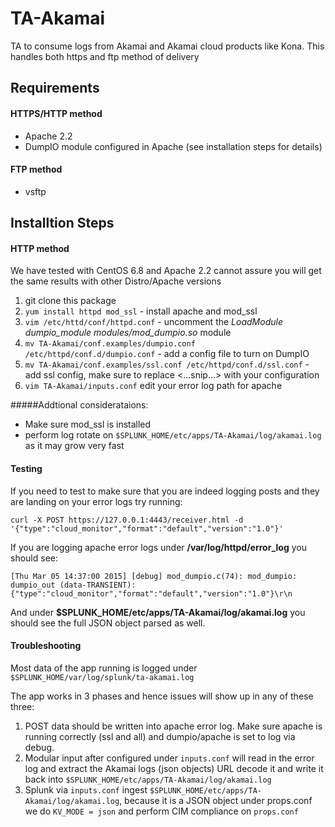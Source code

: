 TA-Akamai
=========

TA to consume logs from Akamai and Akamai cloud products like Kona. This handles both https and ftp method of delivery

## Requirements 

#### HTTPS/HTTP  method
* Apache 2.2 
* DumpIO module configured in Apache (see installation steps for details)

#### FTP method
* vsftp

## Installtion Steps
#### HTTP method
We have tested with CentOS 6.8 and Apache 2.2 cannot assure you will get the same results with other Distro/Apache versions

1. git clone this package
2. `yum install httpd mod_ssl` - install apache and mod\_ssl  
3. `vim /etc/httd/conf/httpd.conf` - uncomment the *LoadModule dumpio_module modules/mod_dumpio.so* module
4. `mv TA-Akamai/conf.examples/dumpio.conf /etc/httpd/conf.d/dumpio.conf` - add a config file to turn on DumpIO
5. `mv TA-Akamai/conf.examples/ssl.conf /etc/httpd/conf.d/ssl.conf` - add ssl config, make sure to replace <...snip...> with your configuration
6. `vim TA-Akamai/inputs.conf` edit your error log path for apache

#####Addtional considerataions:

* Make sure mod\_ssl is installed
* perform log rotate on `$SPLUNK_HOME/etc/apps/TA-Akamai/log/akamai.log` as it may grow very fast

#### Testing
If you need to test to make sure that you are indeed logging posts and they are landing on your error logs try running:

`curl -X POST https://127.0.0.1:4443/receiver.html -d '{"type":"cloud_monitor","format":"default","version":"1.0"}'`

If you are logging apache error logs under **/var/log/httpd/error_log** you should see: 

`[Thu Mar 05 14:37:00 2015] [debug] mod_dumpio.c(74): mod_dumpio:  dumpio_out (data-TRANSIENT): {"type":"cloud_monitor","format":"default","version":"1.0"}\r\n`

And under **$SPLUNK_HOME/etc/apps/TA-Akamai/log/akamai.log** you should see the full JSON object parsed as well. 
 
#### Troubleshooting
Most data of the app running is logged under `$SPLUNK_HOME/var/log/splunk/ta-akamai.log`

The app works in 3 phases and hence issues will show up in any of these three:

1. POST data should be written into apache error log. Make sure apache is running correctly (ssl and all) and dumpio/apache is set to log via debug.
2. Modular input after configured under `inputs.conf` will read in the error log and extract the Akamai logs (json objects) URL decode it and write it back into `$SPLUNK_HOME/etc/apps/TA-Akamai/log/akamai.log`
3. Splunk via `inputs.conf` ingest `$SPLUNK_HOME/etc/apps/TA-Akamai/log/akamai.log`, because it is a JSON object under props.conf we do `KV_MODE = json` and perform CIM compliance on `props.conf`

